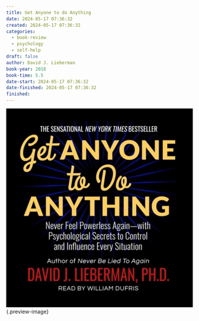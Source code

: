```yaml
---
title: Get Anyone to do Anything
date: 2024-05-17 07:36:32
created: 2024-05-17 07:36:32
categories:
  - book-review
  - psychology
  - self-help
draft: false
author: David J. Lieberman
book-year: 2018
book-time: 5.5
date-start: 2024-05-17 07:36:32
date-finished: 2024-05-17 07:36:32
finished:
---
```



![Get anyone to do anything](../img/book-get-anyone-to-do-anything.jpeg){.preview-image}
